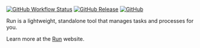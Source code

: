 [![GitHub Workflow Status](https://img.shields.io/github/actions/workflow/status/aymericbeaumet/run/ci.yml?branch=master&label=ci)](https://github.com/aymericbeaumet/run/actions/workflows/ci.yml)
[![GitHub Release](https://img.shields.io/github/v/release/aymericbeaumet/run)](https://github.com/aymericbeaumet/run/releases/latest)
[![GitHub](https://img.shields.io/github/license/aymericbeaumet/run)](https://github.com/aymericbeaumet/run/blob/master/license.md)

Run is a lightweight, standalone tool that manages tasks and processes for you.

Learn more at the [Run](https://run-cli.org) website.
